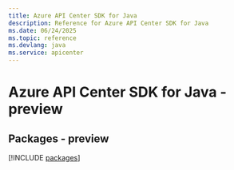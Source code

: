 ```yaml
---
title: Azure API Center SDK for Java
description: Reference for Azure API Center SDK for Java
ms.date: 06/24/2025
ms.topic: reference
ms.devlang: java
ms.service: apicenter
---
```

# Azure API Center SDK for Java - preview
## Packages - preview
[!INCLUDE [packages](api-center-index.md)]